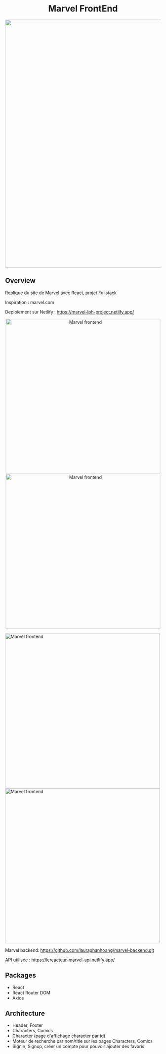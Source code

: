 <h1  align="center">Marvel FrontEnd</h1>

  <p align="center">
	<img src="https://thumbs.gfycat.com/BitesizedTightElephant-size_restricted.gif" width="800">
</p>

## Overview

Replique du site de Marvel avec React, projet Fullstack

Inspiration : marvel.com


Deploiement sur Netlify : <a  href="https://marvel-lph-project.netlify.app/"  target="_blank"> https://marvel-lph-project.netlify.app/</a>

<p align="center">
<a  href="https://marvel-lph-project.netlify.app/"><img  src="https://res.cloudinary.com/dkfawp1r9/image/upload/f_auto,q_auto/marvel-homepage" width="500" title="Marvel homepage"  alt="Marvel frontend"></a>
<a  href="https://marvel-lph-project.netlify.app/"><img  src="https://res.cloudinary.com/dkfawp1r9/image/upload/f_auto,q_auto/marvel-signup" width="500" title="Marvel signup"  alt="Marvel frontend"></a>

<a  href="https://marvel-lph-project.netlify.app/"><img  src="https://res.cloudinary.com/dkfawp1r9/image/upload/f_auto,q_auto/marvel-characters" width="500" title="Marvel characters"  alt="Marvel frontend"></a>
<a  href="https://marvel-lph-project.netlify.app/"><img  src="https://res.cloudinary.com/dkfawp1r9/image/upload/f_auto,q_auto/marvel-comics" width="500" title="Marvel comics "  alt="Marvel frontend"></a>
</p>


Marvel backend: <a  href="https://github.com/lauraphanhoang/marvel-backend.git">https://github.com/lauraphanhoang/marvel-backend.git</a>

API utilisée : https://lereacteur-marvel-api.netlify.app/

## Packages

- React
- React Router DOM
- Axios


## Architecture
- Header, Footer
- Characters, Comics
- Character (page d'affichage character par id)
- Moteur de recherche par nom/title sur les pages Characters, Comics
- Signin, Signup, créer un compte pour pouvoir ajouter des favoris
